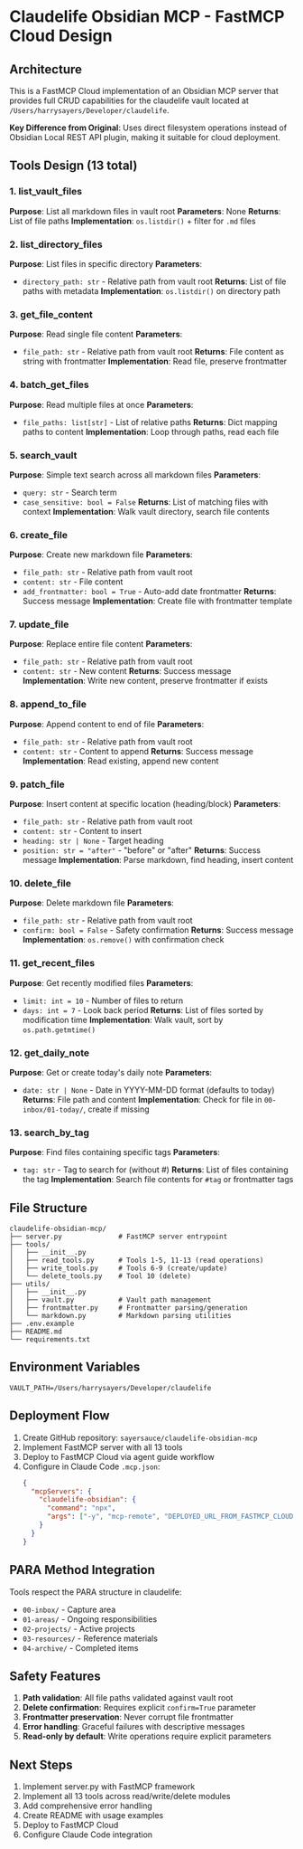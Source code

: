 # Claudelife Obsidian MCP - FastMCP Cloud Design

## Architecture

This is a FastMCP Cloud implementation of an Obsidian MCP server that provides full CRUD capabilities for the claudelife vault located at `/Users/harrysayers/Developer/claudelife`.

**Key Difference from Original**: Uses direct filesystem operations instead of Obsidian Local REST API plugin, making it suitable for cloud deployment.

## Tools Design (13 total)

### 1. list_vault_files
**Purpose**: List all markdown files in vault root
**Parameters**: None
**Returns**: List of file paths
**Implementation**: `os.listdir()` + filter for `.md` files

### 2. list_directory_files
**Purpose**: List files in specific directory
**Parameters**:
- `directory_path: str` - Relative path from vault root
**Returns**: List of file paths with metadata
**Implementation**: `os.listdir()` on directory path

### 3. get_file_content
**Purpose**: Read single file content
**Parameters**:
- `file_path: str` - Relative path from vault root
**Returns**: File content as string with frontmatter
**Implementation**: Read file, preserve frontmatter

### 4. batch_get_files
**Purpose**: Read multiple files at once
**Parameters**:
- `file_paths: list[str]` - List of relative paths
**Returns**: Dict mapping paths to content
**Implementation**: Loop through paths, read each file

### 5. search_vault
**Purpose**: Simple text search across all markdown files
**Parameters**:
- `query: str` - Search term
- `case_sensitive: bool = False`
**Returns**: List of matching files with context
**Implementation**: Walk vault directory, search file contents

### 6. create_file
**Purpose**: Create new markdown file
**Parameters**:
- `file_path: str` - Relative path from vault root
- `content: str` - File content
- `add_frontmatter: bool = True` - Auto-add date frontmatter
**Returns**: Success message
**Implementation**: Create file with frontmatter template

### 7. update_file
**Purpose**: Replace entire file content
**Parameters**:
- `file_path: str` - Relative path from vault root
- `content: str` - New content
**Returns**: Success message
**Implementation**: Write new content, preserve frontmatter if exists

### 8. append_to_file
**Purpose**: Append content to end of file
**Parameters**:
- `file_path: str` - Relative path from vault root
- `content: str` - Content to append
**Returns**: Success message
**Implementation**: Read existing, append new content

### 9. patch_file
**Purpose**: Insert content at specific location (heading/block)
**Parameters**:
- `file_path: str` - Relative path from vault root
- `content: str` - Content to insert
- `heading: str | None` - Target heading
- `position: str = "after"` - "before" or "after"
**Returns**: Success message
**Implementation**: Parse markdown, find heading, insert content

### 10. delete_file
**Purpose**: Delete markdown file
**Parameters**:
- `file_path: str` - Relative path from vault root
- `confirm: bool = False` - Safety confirmation
**Returns**: Success message
**Implementation**: `os.remove()` with confirmation check

### 11. get_recent_files
**Purpose**: Get recently modified files
**Parameters**:
- `limit: int = 10` - Number of files to return
- `days: int = 7` - Look back period
**Returns**: List of files sorted by modification time
**Implementation**: Walk vault, sort by `os.path.getmtime()`

### 12. get_daily_note
**Purpose**: Get or create today's daily note
**Parameters**:
- `date: str | None` - Date in YYYY-MM-DD format (defaults to today)
**Returns**: File path and content
**Implementation**: Check for file in `00-inbox/01-today/`, create if missing

### 13. search_by_tag
**Purpose**: Find files containing specific tags
**Parameters**:
- `tag: str` - Tag to search for (without #)
**Returns**: List of files containing the tag
**Implementation**: Search file contents for `#tag` or frontmatter tags

## File Structure

```
claudelife-obsidian-mcp/
├── server.py              # FastMCP server entrypoint
├── tools/
│   ├── __init__.py
│   ├── read_tools.py      # Tools 1-5, 11-13 (read operations)
│   ├── write_tools.py     # Tools 6-9 (create/update)
│   └── delete_tools.py    # Tool 10 (delete)
├── utils/
│   ├── __init__.py
│   ├── vault.py           # Vault path management
│   ├── frontmatter.py     # Frontmatter parsing/generation
│   └── markdown.py        # Markdown parsing utilities
├── .env.example
├── README.md
└── requirements.txt
```

## Environment Variables

```
VAULT_PATH=/Users/harrysayers/Developer/claudelife
```

## Deployment Flow

1. Create GitHub repository: `sayersauce/claudelife-obsidian-mcp`
2. Implement FastMCP server with all 13 tools
3. Deploy to FastMCP Cloud via agent guide workflow
4. Configure in Claude Code `.mcp.json`:
   ```json
   {
     "mcpServers": {
       "claudelife-obsidian": {
         "command": "npx",
         "args": ["-y", "mcp-remote", "DEPLOYED_URL_FROM_FASTMCP_CLOUD"]
       }
     }
   }
   ```

## PARA Method Integration

Tools respect the PARA structure in claudelife:
- `00-inbox/` - Capture area
- `01-areas/` - Ongoing responsibilities
- `02-projects/` - Active projects
- `03-resources/` - Reference materials
- `04-archive/` - Completed items

## Safety Features

1. **Path validation**: All file paths validated against vault root
2. **Delete confirmation**: Requires explicit `confirm=True` parameter
3. **Frontmatter preservation**: Never corrupt file frontmatter
4. **Error handling**: Graceful failures with descriptive messages
5. **Read-only by default**: Write operations require explicit parameters

## Next Steps

1. Implement server.py with FastMCP framework
2. Implement all 13 tools across read/write/delete modules
3. Add comprehensive error handling
4. Create README with usage examples
5. Deploy to FastMCP Cloud
6. Configure Claude Code integration
